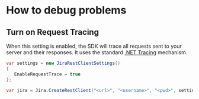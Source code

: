 # How to debug problems

## Turn on Request Tracing

When this setting is enabled, the SDK will trace all requests sent to your server and their responses. It uses the
standard [.NET Tracing](https://msdn.microsoft.com/en-us/library/zs6s4h68(v=vs.110).aspx) mechanism.

```cs
var settings = new JiraRestClientSettings()
{
   EnableRequestTrace = true
};

var jira = Jira.CreateRestClient("<url>", "<username>", "<pwd>", settings);
```
